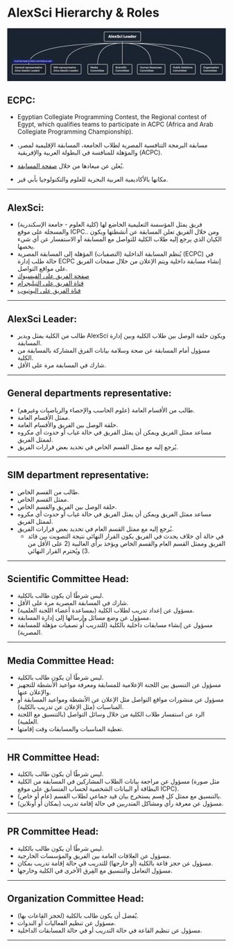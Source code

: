 AlexSci Hierarchy & Roles
=========================

![](02.png)

ECPC:
-----

*   Egyptian Collegiate Programming Contest, the Regional contest of Egypt, which qualifies teams to participate in ACPC (Africa and Arab Collegiate Programming Championship).

*   مسابقة البرمجة التنافسية المصرية لطلاب الجامعة، المسابقة الإقليمية لمصر، والمؤهلة للمنافسة في البطولة العربية والإفريقية (ACPC).
*   يُعلن عن ميعادها من خلال [صفحة المسابقة](https://www.facebook.com/EgyptCPC/).
*   مكانها بالأكاديمية العربية البحرية للعلوم والتكنولوجيا بأبي قير.

* * *

AlexSci:
--------

*   فريق يمثل المؤسسة التعليمية الخاضع لها (كلية العلوم - جامعة الإسكندرية) والمسجلة على موقع ICPC.. ومن خلال الفريق تعلن المسابقة عن أنشطتها ويكون الكيان الذي يرجع إليه طلاب الكلية للتواصل مع المسابقة أو الاستفسار عن أي شيء يخصها.
*   يُنظم المسابقة الداخلية (التصفيات) المؤهلة إلى المسابقة المصرية (ECPC) في حالة طلب إدارة ECPC إنشاء مسابقة داخلية ويتم الإعلان من خلال صفحات الفريق على مواقع التواصل.
*  [صفحة الفريق على الفيسبوك](https://www.facebook.com/AlexSciCPC/)
*  [قناة الفريق على التيليجرام](t.me/AlexSciCPC)
*  [قناة الفريق على اليوتيوب](https://www.youtube.com/c/AlexSciCPC)

* * *

AlexSci Leader:
---------------

*   طالب من الكلية يمثل ويدير AlexSci ويكون حلقة الوصل بين طلاب الكلية وبين إدارة المسابقة.
*   مسؤول أمام المسابقة عن صحة وسلامة بيانات الفرق المشاركة بالمسابقة من الكلية.
*   شارك في المسابقة مرة على الأقل.

* * *

General departments representative:
-----------------------------------

*   طالب من الأقسام العامة (علوم الحاسب والإحصاء والرياضيات وغيرهم).
*   ممثل الأقسام العامة.
*   حلقة الوصل بين الفريق والأقسام العامة.
*   مساعد ممثل الفريق ويمكن أن يمثل الفريق في حالة غياب أو حدوث أي مكروه لممثل الفريق.
*   يُرجع إليه مع ممثل القسم الخاص في تحديد بعض قرارات الفريق.

* * *

SIM department representative:
------------------------------

*   طالب من القسم الخاص.
*   ممثل القسم الخاص.
*   حلقة الوصل بين الفريق والقسم الخاص.
*   مساعد ممثل الفريق ويمكن أن يمثل الفريق في حالة غياب أو حدوث أي مكروه لممثل الفريق.
*   يُرجع إليه مع ممثل القسم العام في تحديد بعض قرارات الفريق.
    *   في حالة أي خلاف يحدث في الفريق يكون القرار النهائي نتيجة التصويت بين قائد الفريق وممثل القسم العام والقسم الخاص ويؤخذ برأي الغالبية (2 على الأقل من 3) ويُحترم القرار النهائي.

* * *

Scientific Committee Head:
--------------------------

*   ليس شرطًا أن يكون طالب بالكلية.
*   شارك في المسابقة المصرية مرة على الأقل.
*   مسؤول عن إعداد تدريب لطلاب الكلية (بمساعدة أعضاء اللجنة العلمية).
*   مسؤول عن وضع مسائل وإرسالها إلى إدارة المسابقة.
*   مسؤول عن إنشاء مسابقات داخلية بالكلية (للتدريب أو تصفيات مؤهلة للمسابقة المصرية).

* * *

Media Committee Head:
---------------------

*   ليس شرطًا أن يكون طالب بالكلية.
*   مسؤول عن التنسيق بين اللجنة الإعلامية للمسابقة ومعرفة مواعيد الأنشطة للتجهيز والإعلان عنها.
*   مسؤول عن منشورات مواقع التواصل مثل الإعلان عن الأنشطة ومواعيد المسابقة أو المناسبات (مثل الإعلان عن تدريب بالكلية).
*   الرد عن استفسار طلاب الكلية من خلال وسائل التواصل (بالتنسيق مع اللجنة العلمية).
*   تغطية المناسبات والمسابقات وقت إقامتها.
* * *

HR Committee Head:
------------------

*   ليس شرطًا أن يكون طالب بالكلية.
*   مسؤول عن مراجعة بيانات الطلاب المشاركين في المسابقة من الكلية (مثل صورة البطاقة أو البيانات الشخصية لحساب المتسابق على موقع ICPC).
*   بالتنسيق مع ممثل كل قِسم يستخرج بيان قيد جماعي لطلاب القسم (عام أو خاص).
*   مسؤول عن معرفة رأي ومشاكل المتدربين في حالة إقامة تدريب (بمكان أو أونلاين).

* * *

PR Committee Head:
------------------

*   ليس شرطًا أن يكون طالب بالكلية.
*   مسؤول عن العلاقات العامة بين الفريق والمؤسسات الخارجية.
*   مسؤول عن حجز قاعة بالكلية (أو خارجها) للتدريب في حالة إقامة تدريب بمكان.
*   مسؤول التعامل والتنسيق مع الفِرق الأخرى في الكلية وخارجها.

* * *

Organization Committee Head:
----------------------------

*   يٌفضل أن يكون طالب بالكلية (لحجز القاعات بها).
*   مسؤول عن تنظيم الفعاليات أو الندوات.
*   مسؤول عن تنظيم القاعة في حالة التدريب أو في حالة المسابقات الداخلية.

* * *
